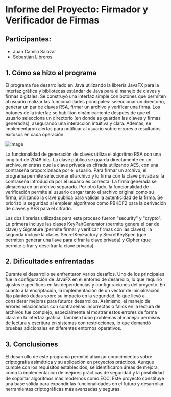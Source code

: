 # Informe del Proyecto: Firmador y Verificador de Firmas

## Participantes:

* Juan Camilo Salazar
* Sebastián Libreros

## 1. Cómo se hizo el programa

El programa fue desarrollado en Java utilizando la librería JavaFX para la interfaz gráfica y bibliotecas estándar de Java para el manejo de claves y firmas digitales. Se construyó una interfaz simple con botones que permiten al usuario realizar las funcionalidades principales: seleccionar un directorio, generar un par de claves RSA, firmar un archivo y verificar una firma. Los botones de la interfaz se habilitan dinámicamente después de que el usuario selecciona un directorio (en donde se guardan las claves y firmas generadas), asegurando una interacción intuitiva y clara. Además, se implementaron alertas para notificar al usuario sobre errores o resultados exitosos en cada operación.

![image](https://github.com/user-attachments/assets/4897fc74-3b1f-4789-84b3-4679ddb90024)


La funcionalidad de generación de claves utiliza el algoritmo RSA con una longitud de 2048 bits. La clave pública se guarda directamente en un archivo, mientras que la clave privada es cifrada utilizando AES, con una contraseña proporcionada por el usuario. Para firmar un archivo, el programa permite seleccionar el archivo y lo firma con la clave privada si la contraseña introducida por el usuario es correcta. La firma generada se almacena en un archivo separado. Por otro lado, la funcionalidad de verificación permite al usuario cargar tanto el archivo original como su firma, utilizando la clave pública para validar la autenticidad de la firma. Se priorizó la seguridad al emplear algoritmos como PBKDF2 para la derivación de claves y AES para el cifrado.

Las dos librerias utilizadas para este proceso fueron "security" y "crypto". La primera incluye las clases KeyPairGenerator (permite genera el par de clave) y Signature (permite firmar y verificar firmas con las claves); la segunda incluye la clases SecretKeyFactory y SecretKeySpec (que permiten generar una llave para cifrar la clave privada) y Cipher (que permite cifrar y descifrar la clave privada)

## 2. Dificultades enfrentadas

Durante el desarrollo se enfrentaron varios desafíos. Uno de los principales fue la configuración de JavaFX en el entorno de desarrollo, lo que requirió ajustes específicos en las dependencias y configuraciones del proyecto. En cuanto a la encriptación, la implementación de un vector de inicialización fijo planteó dudas sobre su impacto en la seguridad, lo que llevó a considerar mejoras para futuros desarrollos. Asimismo, el manejo de errores relacionados con contraseñas incorrectas o fallos en la lectura de archivos fue complejo, especialmente al mostrar estos errores de forma clara en la interfaz gráfica. También hubo problemas al manejar permisos de lectura y escritura en sistemas con restricciones, lo que demandó pruebas adicionales en diferentes entornos operativos.

## 3. Conclusiones

El desarrollo de este programa permitió afianzar conocimientos sobre criptografía asimétrica y su aplicación en proyectos prácticos. Aunque cumple con los requisitos establecidos, se identificaron áreas de mejora, como la implementación de mejores prácticas de seguridad y la posibilidad de soportar algoritmos más modernos como ECC. Este proyecto constituye una base sólida para expandir las funcionalidades en el futuro y desarrollar herramientas criptográficas más avanzadas y seguras.
